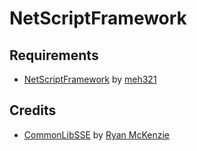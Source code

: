 # NetScriptFramework
## Requirements
* [NetScriptFramework](https://www.nexusmods.com/skyrimspecialedition/mods/21294) by [meh321](https://www.nexusmods.com/skyrimspecialedition/users/2964753)

## Credits
* [CommonLibSSE](https://github.com/Ryan-rsm-McKenzie/CommonLibSSE) by [Ryan McKenzie](https://www.nexusmods.com/skyrimspecialedition/users/5687342)
